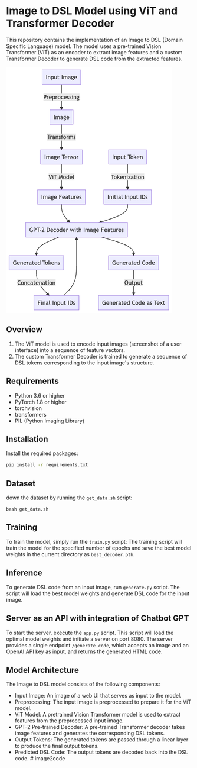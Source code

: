 # Image to DSL Model using ViT and Transformer Decoder

This repository contains the implementation of an Image to DSL (Domain Specific Language) model. The model uses a pre-trained Vision Transformer (ViT) as an encoder to extract image features and a custom Transformer Decoder to generate DSL code from the extracted features.

![Model Architecture](mermaid-diagram-20230419202149.png)

## Overview

1. The ViT model is used to encode input images (screenshot of a user interface) into a sequence of feature vectors.
2. The custom Transformer Decoder is trained to generate a sequence of DSL tokens corresponding to the input image's structure.

## Requirements

- Python 3.6 or higher
- PyTorch 1.8 or higher
- torchvision
- transformers
- PIL (Python Imaging Library)

## Installation

Install the required packages:

```bash
pip install -r requirements.txt
```

## Dataset

down the dataset by running the `get_data.sh` script:

```
bash get_data.sh
```

## Training

To train the model, simply run the `train.py` script:
The training script will train the model for the specified number of epochs and save the best model weights in the current directory as `best_decoder.pth`.

## Inference

To generate DSL code from an input image, run `generate.py` script. The script will load the best model weights and generate DSL code for the input image.

## Server as an API with integration of Chatbot GPT

To start the server, execute the `app.py` script. This script will load the optimal model weights and initiate a server on port 8080. The server provides a single endpoint `/generate_code`, which accepts an image and an OpenAI API key as input, and returns the generated HTML code.

## Model Architecture

The Image to DSL model consists of the following components:

- Input Image: An image of a web UI that serves as input to the model.
- Preprocessing: The input image is preprocessed to prepare it for the ViT model.
- ViT Model: A pretrained Vision Transformer model is used to extract features from the preprocessed input image.
- GPT-2 Pre-trained Decoder: A pre-trained Transformer decoder takes image features and generates the corresponding DSL tokens.
- Output Tokens: The generated tokens are passed through a linear layer to produce the final output tokens.
- Predicted DSL Code: The output tokens are decoded back into the DSL code.
#   i m a g e 2 c o d e 
 
 
